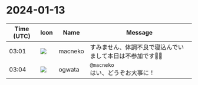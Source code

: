 # 2024-01-13

|Time (UTC)|Icon|Name|Message|
|---|---|---|---|
|03:01|![](https://avatars.slack-edge.com/2023-09-21/5922063967686_3dabeee470fec264ead6_72.jpg)|macneko|すみません、体調不良で寝込んでいまして本日は不参加です🙇‍♂️|
|03:04|![](https://avatars.slack-edge.com/2019-11-22/845042642576_070441337abaca9fb7b3_72.png)|ogwata|`@macneko`<br>はい、どうぞお大事に！|
